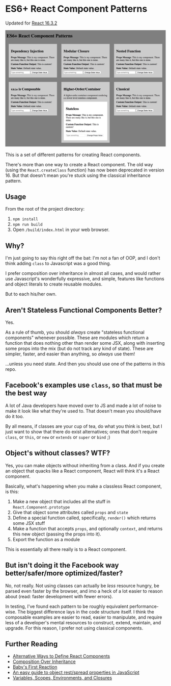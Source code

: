 # ES6+ React Component Patterns

Updated for [React 16.3.2](https://github.com/facebook/react/blob/master/CHANGELOG.md#1632-april-16-2018)

![Screenshot](screenshot.png)

This is a set of different patterns for creating React components.

There's more than one way to create a React component. The old way (using the
`React.createClass` function) has now been deprecated in version 16. But that
doesn't mean you're stuck using the classical inheritance pattern.

## Usage

From the root of the project directory:

1. `npm install`
2. `npm run build`
3. Open `/build/index.html` in your web browser.

## Why?

I'm just going to say this right off the bat: I'm not a fan of OOP, and I don't
think adding `class` to Javascript was a good thing.

I prefer composition over inheritance in almost all cases, and would rather use
Javascript's wonderfully expressive, and simple, features like functions and
object literals to create reusable modules.

But to each his/her own.

## Aren't Stateless Functional Components Better?

Yes.

As a rule of thumb, you should *always* create "stateless functional components"
whenever possible. These are modules which return a function that does nothing
other than render some JSX, along with inserting some props into the mix (but
do not track any kind of state). These are simpler, faster, and easier than
anything, so *always* use them!

...unless you need state. And then you should use one of the patterns in this
repo.

## Facebook's examples use `class`, so that must be the best way

A lot of Java developers have moved over to JS and made a lot of noise to make
it look like what they're used to. That doesn't mean you should/have do it too.

By all means, if classes are your cup of tea, do what you think is best, but I
just want to show that there do exist alternatives; ones that don't require
`class`, or `this`, or `new` or `extends` or `super` or `bind` ;)

## Object's without classes? WTF?

Yes, you can make objects without inheriting from a class. And if you create an
object that quacks like a React component, React will think it's a React
component.

Basically, what's happening when you make a classless React component, is
this:

1. Make a new object that includes all the stuff in `React.Component.prototype`
2. Give that object some attributes called `props` and `state`
3. Define a special function called, specifically, `render()` which returns
some JSX stuff
4. Make a function that accepts `props`, and optionally `context`, and returns
this new object (passing the props into it).
5. Export the function as a module

This is essentially all there really is to a React component.

## But isn't doing it the Facebook way better/safer/more optimized/faster?

No, not really. Not using classes can actually be *less* resource hungry,
be parsed even faster by the browser, and imo a heck of a lot easier to reason
about (read: faster development with fewer errors).

In testing, I've found each pattern to be roughly equivalent performance-wise.
The biggest difference lays in the code structure itself. I think the composable
examples are easier to read, easier to manipulate, and require less of a
developer's mental resources to construct, extend, maintain, and upgrade. For
this reason, I prefer not using classical components.

## Further Reading

- [Alternative Ways to Define React Components](https://gist.github.com/jquense/47bbd2613e0b03d7e51c)
- [Composition Over Inheritance](https://www.youtube.com/watch?v=wfMtDGfHWpA)
- [Baby's First Reaction](https://medium.com/javascript-scene/baby-s-first-reaction-2103348eccdd)
- [An easy guide to object rest/spread properties in JavaScript](https://dmitripavlutin.com/object-rest-spread-properties-javascript/)
- [Variables, Scopes, Environments, and Closures](http://speakingjs.com/es5/ch16.html)
